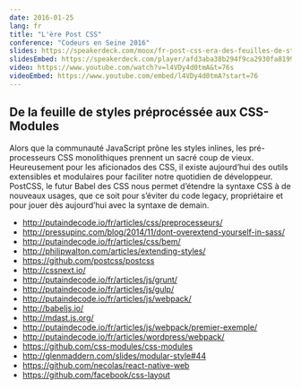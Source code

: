 ```yaml
---
date: 2016-01-25
lang: fr
title: "L'ère Post CSS"
conference: "Codeurs en Seine 2016"
slides: https://speakerdeck.com/moox/fr-post-css-era-des-feuilles-de-styles-preprocesses-aux-css-modules
slidesEmbed: https://speakerdeck.com/player/afd3aba38b294f9ca2930fa8199991da
video: https://www.youtube.com/watch?v=l4VDy4d0tmA&t=76s
videoEmbed: https://www.youtube.com/embed/l4VDy4d0tmA?start=76
---
```


## De la feuille de styles préprocéssée aux CSS-Modules

Alors que la communauté JavaScript prône les styles inlines, les pré-processeurs
CSS monolithiques prennent un sacré coup de vieux. Heureusement pour les
aficionados des CSS, il existe aujourd’hui des outils extensibles et modulaires
pour faciliter notre quotidien de développeur. PostCSS, le futur Babel des CSS
nous permet d’étendre la syntaxe CSS à de nouveaux usages, que ce soit pour
s’éviter du code legacy, propriétaire et pour jouer dès aujourd’hui avec la
syntaxe de demain.

* http://putaindecode.io/fr/articles/css/preprocesseurs/
* http://pressupinc.com/blog/2014/11/dont-overextend-yourself-in-sass/
* http://putaindecode.io/fr/articles/css/bem/
* http://philipwalton.com/articles/extending-styles/
* https://github.com/postcss/postcss
* http://cssnext.io/
* http://putaindecode.io/fr/articles/js/grunt/
* http://putaindecode.io/fr/articles/js/gulp/
* http://putaindecode.io/fr/articles/js/webpack/
* http://babeljs.io/
* http://mdast.js.org/
* http://putaindecode.io/fr/articles/js/webpack/premier-exemple/
* http://putaindecode.io/fr/articles/wordpress/webpack/
* https://github.com/css-modules/css-modules
* http://glenmaddern.com/slides/modular-style#44
* https://github.com/necolas/react-native-web
* https://github.com/facebook/css-layout
